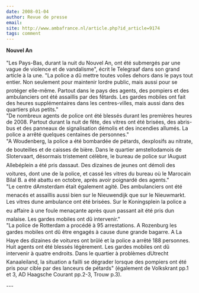 ```yaml
---
date: 2008-01-04
author: Revue de presse
email: 
site: http://www.ambafrance.nl/article.php?id_article=9174
tags: comment
---
```


<p>
<b>Nouvel An</b>
<br/><br/>
"Les Pays-Bas, durant la nuit du Nouvel An, ont été submergés par une vague de violence et de vandalisme", écrit le Telegraaf dans son grand article à la une. "La police a dû mettre toutes voiles dehors dans le pays tout entier. Non seulement pour maintenir lordre public, mais aussi pour se protéger elle-même. Partout dans le pays des agents, des pompiers et des ambulanciers ont été assaillis par des fêtards. Les gardes mobiles ont fait des heures supplémentaires dans les centres-villes, mais aussi dans des quartiers plus petits."<br/>
"De nombreux agents de police ont été blessés durant les premières heures de 2008. Partout durant la nuit de fête, des vitres ont été brisées, des abris-bus et des panneaux de signalisation démolis et des incendies allumés. La police a arrêté quelques centaines de personnes."<br/>
"A Woudenberg, la police a été bombardée de pétards, dexplosifs au nitrate, de bouteilles et de caisses de bière. Dans le quartier amstellodamois de Slotervaart, désormais tristement célèbre, le bureau de police sur lAugust Allebéplein a été pris dassaut. Des dizaines de jeunes ont démoli des voitures, dont une de la police, et cassé les vitres du bureau où le Marocain Bilal B. a été abattu en octobre, après avoir poignardé des agents."
<br/>
"Le centre dAmsterdam était également agité. Des ambulanciers ont été menacés et assaillis aussi bien sur le Nieuwendijk que sur le Nieuwmarkt. Les vitres dune ambulance ont été brisées. Sur le Koningsplein la police a eu affaire à une foule menaçante après quun passant ait été pris dun malaise. Les gardes mobiles ont dû intervenir."<br/>
"La police de Rotterdam a procédé à 95 arrestations. A Rozenburg les gardes mobiles ont dû être engagés à cause dune grande bagarre. A La Haye des dizaines de voitures ont brûlé et la police a arrêté 188 personnes. Huit agents ont été blessés légèrement. Les gardes mobiles ont dû intervenir à quatre endroits. Dans le quartier à problèmes dUtrecht Kanaaleiland, la situation a failli se dégrader lorsque des pompiers ont été pris pour cible par des lanceurs de pétards" (également de Volkskrant pp.1 et 3, AD Haagsche Courant pp.2-3, Trouw p.3).
</p>
---